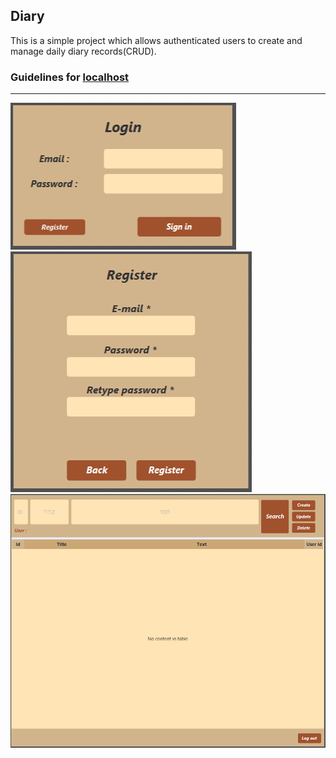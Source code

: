
## Diary 

This is a simple project which allows authenticated users to create and manage daily diary records(CRUD).

### Guidelines for [localhost](https://github.com/InFM8/JavaFX_diary/wiki/Guidelines-for-localhost)
_____________________________________
![img.png](img.png)
![img_1.png](img_1.png)
![img_2.png](img_2.png)



